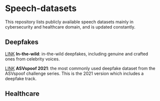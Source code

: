 # Speech-datasets
This repository lists publicly available speech datasets mainly in cybersecurity and healthcare domain, and is updated constantly.
## Deepfakes
[LINK](https://deepfake-demo.aisec.fraunhofer.de/in_the_wild) **In-the-wild**: in-the-wild deepfakes, including genuine and crafted ones from celebrity voices.

[LINK](https://www.asvspoof.org/index2021.html) **ASVspoof 2021**: the most commonly used deepfake dataset from the ASVspoof challenge series. This is the 2021 version which includes a deepfake track.

## Healthcare




